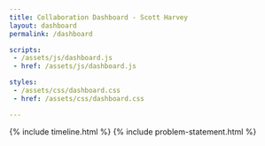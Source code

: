 ```yaml
---
title: Collaboration Dashboard - Scott Harvey
layout: dashboard
permalink: /dashboard

scripts:
 - /assets/js/dashboard.js
 - href: /assets/js/dashboard.js

styles:
 - /assets/css/dashboard.css
 - href: /assets/css/dashboard.css

---
```


{% include timeline.html %}
{% include problem-statement.html %}
